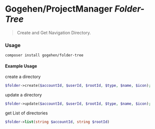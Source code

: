# Gogehen/ProjectManager *Folder-Tree*

>Create and Get Navigation Directory. 

### Usage

```shell script
composer install gogehen/folder-tree
```

#### Example Usage

create a directory
```php
$folder->create($accountId, $userId, $rootId, $type, $name, $icon);
```
update a directory
```php
$folder->update($accountId, $userId, $rootId, $type, $name, $icon);
```

get List of directories
```php
$folder->list(string $accountId, string $rootId)
```
